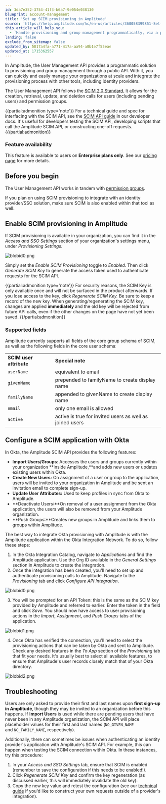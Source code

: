 ```yaml
---
id: 3da7e352-3754-41f3-b6a7-9e054e038130
blueprint: account-management
title: 'Set up SCIM provisioning in Amplitude'
source: 'https://help.amplitude.com/hc/en-us/articles/360058399851-Set-up-SCIM-provisioning-in-Amplitude'
this_article_will_help_you:
  - 'Handle provisioning and group management programmatically, via a public API'
landing: false
exclude_from_sitemap: false
updated_by: 5817a4fa-a771-417a-aa94-a0b1e7f55eae
updated_at: 1715362557
---
```

In Amplitude, the User Management API provides a programmatic solution to provisioning and group management through a public API. With it, you can quickly and easily manage your organizations at scale and integrate the provisioning process with other tools, including identity providers.

The User Management API follows the [SCIM 2.0 Standard.](http://www.simplecloud.info/#Specification) It allows for the creation, retrieval, update, and deletion calls for users (including pending users) and permission groups.

{{partial:admonition type='note'}}
 For a technical guide and spec for interfacing with the SCIM API, see the [SCIM API guide](https://developers.amplitude.com/docs/scim-api) in our developer docs. It's useful for developers testing the SCIM API, developing scripts that call the Amplitude SCIM API, or constructing one-off requests.
{{/partial:admonition}}

### Feature availability

This feature is available to users on **Enterprise plans only**. See our [pricing page](https://amplitude.com/pricing) for more details.

## Before you begin

The User Management API works in tandem with [permission groups](/admin/account-management/manage-users).

If you plan on using SCIM provisioning to integrate with an identity provider/SSO solution, make sure SCIM is also enabled within that tool as well.

## Enable SCIM provisioning in Amplitude

If SCIM provisioning is available in your organization, you can find it in the *Access and SSO Settings* section of your organization's settings menu, under *Provisioning Settings:*

![blobid0.png](/output/img/account-management/blobid0-png.png)

Simply set the *Enable SCIM Provisioning* toggle to *Enabled*. Then click *Generate SCIM Key* to generate the access token used to authenticate requests for the SCIM API. 

{{partial:admonition type='note'}}
For security reasons, the SCIM Key is only available once and will not be surfaced in the product afterwards. If you lose access to the key, click *Regenerate SCIM Key.* Be sure to keep a record of the new key. When generating/regenerating the SCIM key, changes are applied **immediately** and the old key will be rejected from future API calls, even if the other changes on the page have not yet been saved.
{{/partial:admonition}}

### Supported fields

Amplitude currently supports all fields of the core group schema of SCIM, as well as the following fields in the core user schema:

|  |  |
| --- | --- |
| **SCIM user attribute** | **Special note** |
| `userName`  | equivalent to email |
| `givenName`  | prepended to familyName to create display name |
| `familyName`  | appended to givenName to create display name |
| `email`  | only one email is allowed |
| `active`  | active is true for invited users as well as joined users |

## Configure a SCIM application with Okta

In Okta, the Amplitude SCIM API provides the following features:

* **Import Users/Groups**: Accesses the users and groups currently within your organization **inside Amplitude,**and adds new users or updates existing users within Okta.
* **Create New Users:** On assignment of a user or group to the application, users will be invited to your organization in Amplitude and be sent an invitation email to complete sign-up.
* **Update User Attributes:** Used to keep profiles in sync from Okta to Amplitude.
* **Deactivate Users:**On removal of a user assignment from the Okta application, the users will also be removed from your Amplitude organization.
* **Push Groups:**Creates new groups in Amplitude and links them to groups within Amplitude.

The best way to integrate Okta provisioning with Amplitude is with the Amplitude application within the Okta Integration Network. To do so, follow these steps:

1. In the Okta Integration Catalog, navigate to *Applications* and find the Amplitude application. Use the Org ID available in the *General Settings* section in Amplitude to create the integration.
2. Once the integration has been created, you'll need to set up and authenticate provisioning calls to Amplitude. Navigate to the *Provisioning* tab and click *Configure API Integration*.

![blobid0.png](/output/img/account-management/blobid0-png.png)

3. You will be prompted for an API Token: this is the same as the SCIM key provided by Amplitude and referred to earlier. Enter the token in the field and click *Save*. You should now have access to user provisioning actions in the *Import*, *Assignment*, and *Push Groups* tabs of the application.

![blobid1.png](/output/img/account-management/blobid1-png.png)

4. Once Okta has verified the connection, you'll need to select the provisioning actions that can be taken by Okta and sent to Amplitude. Check any desired features in the *To App* section of the *Provisioning* tab that fit your needs. It's usually best to select all available features, to ensure that Amplitude's user records closely match that of your Okta directory.

![blobid2.png](/output/img/account-management/blobid2-png.png)

## Troubleshooting

Users are only asked to provide their first and last names upon **first sign-up in Amplitude**, though they may be invited to an organization before this happens. If **Import Users** is used while there are pending users that have never been in any Amplitude organization, the SCIM API will place placeholder values for their first and last names (`NO_GIVEN_NAME` and `NO_FAMILY_NAME`, respectively).

Additionally, there can sometimes be issues when authenticating an identity provider's application with Amplitude's SCIM API. For example, this can happen when testing the SCIM connection within Okta. In these instances, try this procedure:

1. In your *Access and SSO Settings* tab, ensure that SCIM is enabled (remember to save the configuration if this needs to be enabled!).
2. Click *Regenerate SCIM Key* and confirm the key regeneration (as discussed earlier, this will immediately invalidate the old key).
3. Copy the new key value and retest the configuration (see our [technical guide](https://developers.amplitude.com/docs/scim-api) if you'd like to construct your own requests outside of a provider's integration).